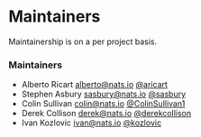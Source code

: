 # Maintainers

Maintainership is on a per project basis.

### Maintainers
  - Alberto Ricart <alberto@nats.io> [@aricart](https://github.com/aricart)
  - Stephen Asbury <sasbury@nats.io> [@sasbury](https://github.com/sasbury)
  - Colin Sullivan <colin@nats.io> [@ColinSullivan1](https://github.com/ColinSullivan1)
  - Derek Collison <derek@nats.io> [@derekcollison](https://github.com/derekcollison)
  - Ivan Kozlovic <ivan@nats.io> [@kozlovic](https://github.com/kozlovic)
